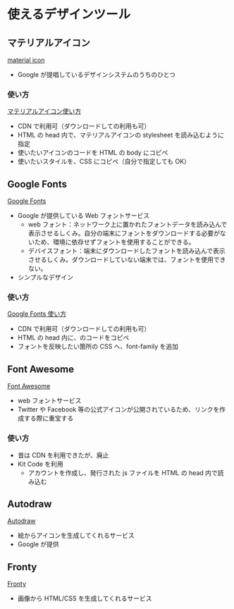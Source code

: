 # 使えるデザインツール

## マテリアルアイコン

[material icon](https://materialdesignicons.com/)

- Google が提唱しているデザインシステムのうちのひとつ

### 使い方

[マテリアルアイコン使い方](https://webdesign-trends.net/entry/14598#i)

- CDN で利用可（ダウンロードしての利用も可）
- HTML の head 内で、マテリアルアイコンの stylesheet を読み込むように指定
- 使いたいアイコンのコードを HTML の body にコピペ
- 使いたいスタイルを、CSS にコピペ（自分で指定しても OK）

## Google Fonts

[Google Fonts](https://fonts.google.com/)

- Google が提供している Web フォントサービス
  - web フォント：ネットワーク上に置かれたフォントデータを読み込んで表示させるしくみ。自分の端末にフォントをダウンロードする必要がないため、環境に依存せずフォントを使用することができる。
  - デバイスフォント：端末にダウンロードしたフォントを読み込んで表示させるしくみ。ダウンロードしていない端末では、フォントを使用できない。
- シンプルなデザイン

### 使い方

[Google Fonts 使い方](https://pengi-n.co.jp/blog/googlefont/)

- CDN で利用可（ダウンロードしての利用も可）
- HTML の head 内に、<link>のコードをコピペ
- フォントを反映したい箇所の CSS へ、font-family を追加

## Font Awesome

[Font Awesome](https://fontawesome.com/)

- web フォントサービス
- Twitter や Facebook 等の公式アイコンが公開されているため、リンクを作成する際に重宝する

### 使い方

- 昔は CDN を利用できたが、廃止
- Kit Code を利用
  - アカウントを作成し、発行された js ファイルを HTML の head 内で読み込む

## Autodraw

[Autodraw](https://www.autodraw.com/)

- 絵からアイコンを生成してくれるサービス
- Google が提供

## Fronty

[Fronty](https://fronty.com/)

- 画像から HTML/CSS を生成してくれるサービス
